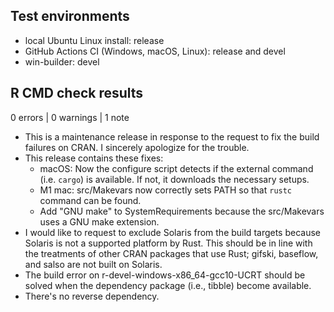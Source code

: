 ## Test environments

* local Ubuntu Linux install: release
* GitHub Actions CI (Windows, macOS, Linux): release and devel
* win-builder: devel

## R CMD check results

0 errors | 0 warnings | 1 note

* This is a maintenance release in response to the request to fix the build
  failures on CRAN. I sincerely apologize for the trouble.
* This release contains these fixes:
    - macOS: Now the configure script detects if the external command (i.e.
        `cargo`) is available. If not, it downloads the necessary setups.
    - M1 mac: src/Makevars now correctly sets PATH so that `rustc` command can
        be found.
    - Add "GNU make" to SystemRequirements because the src/Makevars uses a
      GNU make extension.
* I would like to request to exclude Solaris from the build targets because
  Solaris is not a supported platform by Rust. This should be in line with the
  treatments of other CRAN packages that use Rust; gifski, baseflow, and
  salso are not built on Solaris.
* The build error on r-devel-windows-x86_64-gcc10-UCRT should be solved when the
  dependency package (i.e., tibble) become available.
* There's no reverse dependency.
